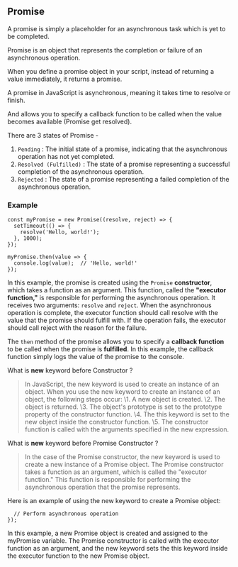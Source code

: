 ## Promise

A promise is simply a placeholder for an asynchronous task which is yet to be completed.

Promise is an object that represents the completion or failure of an asynchronous operation.

When you define a promise object in your script, instead of returning a value immediately, it returns a promise.

A promise in JavaScript is asynchronous, meaning it takes time to resolve or finish.

And allows you to specify a callback function to be called when the value becomes available (Promise get resolved).



There are 3 states of Promise -

1. `Pending` : The initial state of a promise, indicating that the asynchronous operation has not yet completed.
2. `Resolved (Fulfilled)` : The state of a promise representing a successful completion of the asynchronous operation.
3. `Rejected` : The state of a promise representing a failed completion of the asynchronous operation.

### Example

```
const myPromise = new Promise((resolve, reject) => {
  setTimeout(() => {
    resolve('Hello, world!');
  }, 1000);
});

myPromise.then(value => {
  console.log(value);  // 'Hello, world!'
});
```

In this example, the promise is created using the `Promise` **constructor**, which takes a function as an argument. This function, called the **"executor function,"** is responsible for performing the asynchronous operation. It receives two arguments: `resolve` and `reject`. When the asynchronous operation is complete, the executor function should call resolve with the value that the promise should fulfill with. If the operation fails, the executor should call reject with the reason for the failure.

The `then` method of the promise allows you to specify a **callback function** to be called when the promise is **fulfilled**. In this example, the callback function simply logs the value of the promise to the console.

What is **new** keyword before Constructor ?

> In JavaScript, the new keyword is used to create an instance of an object. When you use the new keyword to create an instance of an object, the following steps occur: \1. A new object is created. \2. The object is returned. \3. The object's prototype is set to the prototype property of the constructor function. \4. The this keyword is set to the new object inside the constructor function. \5. The constructor function is called with the arguments specified in the new expression.


What is **new** keyword before Promise Constructor ? 
> In the case of the Promise constructor, the new keyword is used to create a new instance of a Promise object. The Promise constructor takes a function as an argument, which is called the "executor function." This function is responsible for performing the asynchronous operation that the promise represents. 

Here is an example of using the new keyword to create a Promise object: 

```const myPromise = new Promise((resolve, reject) => {
  // Perform asynchronous operation
});
```

In this example, a new Promise object is created and assigned to the myPromise variable. The Promise constructor is called with the executor function as an argument, and the new keyword sets the this keyword inside the executor function to the new Promise object.